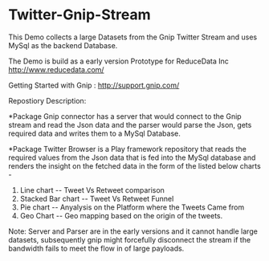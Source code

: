 Twitter-Gnip-Stream
===================

This Demo collects a large Datasets from the Gnip Twitter Stream and uses MySql as the backend Database.

The Demo is build as a early version Prototype for ReduceData Inc http://www.reducedata.com/

Getting Started with Gnip : http://support.gnip.com/

Repostiory Description:

*Package Gnip connector has a server that would connect to the Gnip stream and read the Json data and the parser would parse the Json, gets required data and writes them to a  MySql Database.

*Package Twitter Browser is a Play framework repository that reads the required values from the Json data that is fed into the MySql database and renders the insight on the fetched data in the form of the listed below charts - 

1) Line chart -- Tweet Vs Retweet comparison
2) Stacked Bar chart -- Tweet Vs Retweet Funnel
3) Pie chart -- Anyalysis on the Platform where the Tweets Came from
4) Geo Chart -- Geo mapping based on the origin of the tweets.


Note:  Server and Parser are in the early versions and it cannot handle large datasets, subsequently gnip might forcefully disconnect the stream if the bandwidth fails to meet the flow in of large payloads.

